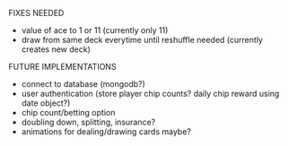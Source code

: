 FIXES NEEDED
- value of ace to 1 or 11 (currently only 11)
- draw from same deck everytime until reshuffle needed (currently creates new deck)


FUTURE IMPLEMENTATIONS
- connect to database (mongodb?)
- user authentication (store player chip counts? daily chip reward using date object?)
- chip count/betting option
- doubling down, splitting, insurance?
- animations for dealing/drawing cards maybe?

